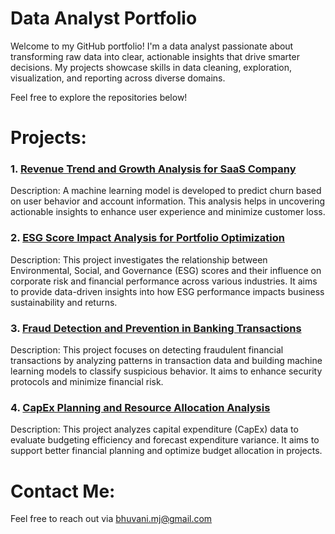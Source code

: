 # Data Analyst Portfolio

Welcome to my GitHub portfolio! I'm a data analyst passionate about transforming raw data into clear, actionable insights that drive smarter decisions. My projects showcase skills in data cleaning, exploration, visualization, and reporting across diverse domains.

Feel free to explore the repositories below!

# Projects:

### 1. [Revenue Trend and Growth Analysis for SaaS Company](https://github.com/Bhuvi1901/ChurnAnalysis)

Description: 
A machine learning model is developed to predict churn based on user behavior and account information. This analysis helps in uncovering actionable insights to enhance user experience and minimize customer loss.

### 2. [ESG Score Impact Analysis for Portfolio Optimization](https://github.com/Bhuvi1901/ESGImpactAnalysisRepository)
   
Description:
This project investigates the relationship between Environmental, Social, and Governance (ESG) scores and their influence on corporate risk and financial performance across various industries. It aims to provide data-driven insights into how ESG performance impacts business sustainability and returns.

### 3. [Fraud Detection and Prevention in Banking Transactions](https://github.com/Bhuvi1901/FinancialFraudDetection)

Description:
This project focuses on detecting fraudulent financial transactions by analyzing patterns in transaction data and building machine learning models to classify suspicious behavior. It aims to enhance security protocols and minimize financial risk.

### 4. [CapEx Planning and Resource Allocation Analysis](https://github.com/Bhuvi1901/ChurnAnalysis)

Description:
This project analyzes capital expenditure (CapEx) data to evaluate budgeting efficiency and forecast expenditure variance. It aims to support better financial planning and optimize budget allocation in projects.

# Contact Me:

Feel free to reach out via bhuvani.mj@gmail.com

